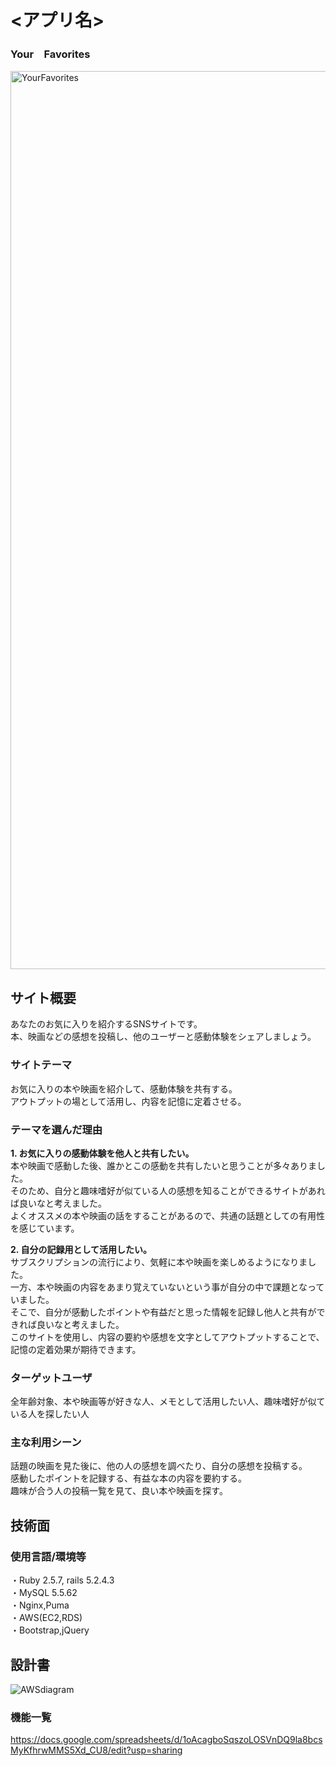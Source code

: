 # <アプリ名>
### Your　Favorites
<img width="1437" alt="YourFavorites" src="https://user-images.githubusercontent.com/61006871/95156198-eca8a780-07d0-11eb-919b-127c0e37b1be.png">

## サイト概要
あなたのお気に入りを紹介するSNSサイトです。  
本、映画などの感想を投稿し、他のユーザーと感動体験をシェアしましょう。  


### サイトテーマ
お気に入りの本や映画を紹介して、感動体験を共有する。  
アウトプットの場として活用し、内容を記憶に定着させる。  

### テーマを選んだ理由
**1. お気に入りの感動体験を他人と共有したい。**  
本や映画で感動した後、誰かとこの感動を共有したいと思うことが多々ありました。  
そのため、自分と趣味嗜好が似ている人の感想を知ることができるサイトがあれば良いなと考えました。  
よくオススメの本や映画の話をすることがあるので、共通の話題としての有用性を感じています。  

**2. 自分の記録用として活用したい。**  
サブスクリプションの流行により、気軽に本や映画を楽しめるようになりました。  
一方、本や映画の内容をあまり覚えていないという事が自分の中で課題となっていました。  
そこで、自分が感動したポイントや有益だと思った情報を記録し他人と共有ができれば良いなと考えました。  
このサイトを使用し、内容の要約や感想を文字としてアウトプットすることで、記憶の定着効果が期待できます。  

### ターゲットユーザ
全年齢対象、本や映画等が好きな人、メモとして活用したい人、趣味嗜好が似ている人を探したい人  

### 主な利用シーン
話題の映画を見た後に、他の人の感想を調べたり、自分の感想を投稿する。  
感動したポイントを記録する、有益な本の内容を要約する。  
趣味が合う人の投稿一覧を見て、良い本や映画を探す。  

## 技術面
### 使用言語/環境等
・Ruby 2.5.7, rails 5.2.4.3  
・MySQL 5.5.62  
・Nginx,Puma  
・AWS(EC2,RDS)  
・Bootstrap,jQuery  
## 設計書
![AWSdiagram](https://user-images.githubusercontent.com/61006871/95155388-00530e80-07cf-11eb-83b7-e93331b05d9f.jpg)


### 機能一覧
<https://docs.google.com/spreadsheets/d/1oAcagboSqszoLOSVnDQ9la8bcsMyKfhrwMMS5Xd_CU8/edit?usp=sharing>


